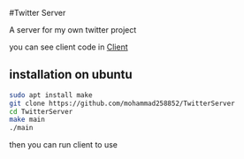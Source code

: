 #Twitter Server

A server for my own twitter project

you can see client code in [Client](https://github.com/mohammad258852/TwitterClient)

## installation on ubuntu
```bash
sudo apt install make
git clone https://github.com/mohammad258852/TwitterServer
cd TwitterServer
make main
./main
```

then you can run client to use
